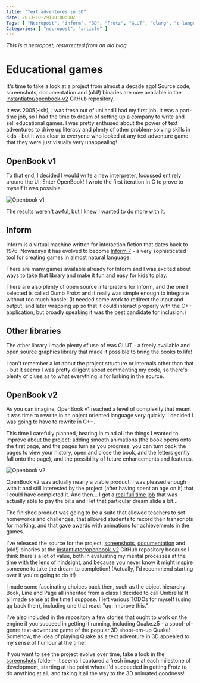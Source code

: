 ```yaml
---
title: "Text adventures in 3D"
date: 2013-10-29T00:00:00Z
Tags: [ "Necropost", "inform", "3D", "Frotz", "GLUT", "clang", "c language", "cpp", "c++" ]
Categories: [ "necropost", "article" ]
---
```


*This is a necropost, resurrected from an old blog.*

# Educational games

It's time to take a look at a project from almost a decade ago! Source code, screenshots, documentation and (old!) binaries are now available in the [instantiator/openbook-v2](https://github.com/instantiator/openbook-v2) GitHub repository.

It was 2005(-ish), I was fresh out of uni and I had my first job. It was a part-time job, so I had the time to dream of setting up a company to write and sell educational games. I was pretty enthused about the power of text adventures to drive up literacy and plenty of other problem-solving skills in kids - but it was clear to everyone who looked at any text adventure game that they were just visually very unappealing!

## OpenBook v1

To that end, I decided I would write a new interpreter, focussed entirely around the UI. Enter OpenBook! I wrote the first iteration in C to prove to myself it was possible.

![Openbook v1](/necro-images/openbook-v1.png)

The results weren't awful, but I knew I wanted to do more with it.

## Inform

Inform is a virtual machine written for interaction fiction that dates back to 1976. Nowadays it has evolved to become [Inform 7](http://inform7.com/) - a very sophisticated tool for creating games in almost natural language.

There are many games available already for Inform and I was excited about ways to take that library and make it fun and easy for kids to play.

There are also plenty of open source interpreters for Inform, and the one I selected is called Dumb Frotz: and it really was simple enough to integrate without too much hassle! (It needed some work to redirect the input and output, and later wrapping up so that it could interact properly with the C++ application, but broadly speaking it was the best candidate for inclusion.)

## Other libraries

The other library I made plenty of use of was GLUT - a freely available and open source graphics library that made it possible to bring the books to life!

I can't remember a lot about the project structure or internals other than that - but it seems I was pretty diligent about commenting my code, so there's plenty of clues as to what everything is for lurking in the source.

## OpenBook v2

As you can imagine, OpenBook v1 reached a level of complexity that meant it was time to rewrite in an object oriented language very quickly. I decided I was going to have to rewrite in C++.

This time I carefully planned, bearing in mind all the things I wanted to improve about the project: adding smooth animations (the book opens onto the first page, and the pages turn as you progress, you can turn back the pages to view your history, open and close the book, and the letters gently fall onto the page), and the possibility of future enhancements and features.

![Openbook v2](/necro-images/openbook-v2.png)

OpenBook v2 was actually nearly a viable product. I was pleased enough with it and still interested by the project (after having spent an age on it) that I could have completed it. And then... I got a [real full time job](https://www.softwire.com/) that was actually able to pay the bills and I let that particular dream slide a bit...

The finished product was going to be a suite that allowed teachers to set homeworks and challenges, that allowed students to record their transcripts for marking, and that gave awards with animations for achievements in the games.

I've released the source for the project, [screenshots](https://github.com/instantiator/openbook-v2/tree/master/docs/screenshots), [documentation](https://github.com/instantiator/openbook-v2/tree/master/docs/tech-docs) and (old!) binaries at the [instantiator/openbook-v2](https://github.com/instantiator/openbook-v2) GitHub repository because I think there's a lot of value, both in evaluating my mental processes at the time with the lens of hindsight, and because you never know it might inspire someone to take the dream to completion! (Actually, I'd recommend starting over if you're going to do it!)

I made some fascinating choices back then, such as the object hierarchy: Book, Line and Page all inherited from a class I decided to call Umbrella! It all made sense at the time I suppose. I left various TODOs for myself (using qq back then), including one that read: "qq: Improve this."

I've also included in the repository a few stories that ought to work on the engine if you succeed in getting it running, including Quake.z5 - a spoof-of-genre text-adventure game of the popular 3D shoot-em-up Quake! Somehow, the idea of playing Quake as a text adventure in 3D appealed to my sense of humour at the time!

If you want to see the project evolve over time, take a look in the [screenshots](https://github.com/instantiator/openbook-v2/tree/master/docs/screenshots) folder - it seems I captured a fresh image at each milestone of development, starting at the point where I'd succeeded in getting Frotz to do anything at all, and taking it all the way to the 3D animated goodness!
